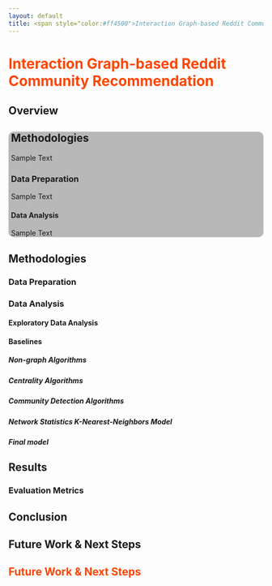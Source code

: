 ```yaml
---
layout: default
title: <span style="color:#ff4500">Interaction Graph-based Reddit Community Recommendation </span>
---
```

<style>
.heading1 {
    color: red;
    font-weight:700;
    font-size: 35px;
}
</style>

<h1 style="color:#ff4500">
    Interaction Graph-based Reddit Community Recommendation
</h1>

## Overview

<div style="background-color:#B8B8B8;border-radius: 10px;padding-left:5px">
    <h2> Methodologies </h2>
    Sample Text
    <h3> Data Preparation </h3>
    Sample Text
    <h4> Data Analysis </h4>
    Sample Text
</div>


## Methodologies
### Data Preparation

### Data Analysis

#### Exploratory Data Analysis

#### Baselines

##### Non-graph Algorithms

##### Centrality Algorithms

##### Community Detection Algorithms

##### Network Statistics K-Nearest-Neighbors Model

##### Final model

## Results

### Evaluation Metrics

## Conclusion

## Future Work & Next Steps

<h2 style="color:#ff4500">
    Future Work & Next Steps
</h2>

